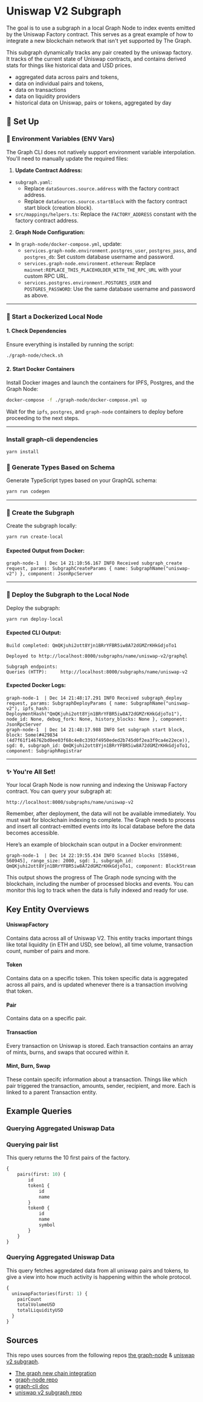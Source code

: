 # Uniswap V2 Subgraph

The goal is to use a subgraph in a local Graph Node to index events emitted by the Uniswap Factory contract. This serves as a great example of how to integrate a new blockchain network that isn't yet supported by The Graph.

This subgraph dynamically tracks any pair created by the uniswap factory. It tracks of the current state of Uniswap contracts, and contains derived stats for things like historical data and USD prices.

- aggregated data across pairs and tokens,
- data on individual pairs and tokens,
- data on transactions
- data on liquidity providers
- historical data on Uniswap, pairs or tokens, aggregated by day


## 🚀 Set Up

### 🔐 Environment Variables (ENV Vars)
The Graph CLI does not natively support environment variable interpolation. You'll need to manually update the required files:

1. **Update Contract Address:**
  - `subgraph.yaml`: 
    - Replace `dataSources.source.address` with the factory contract address.
    - Replace `dataSources.source.startBlock` with the factory contract start block (creation block).
  - `src/mappings/helpers.ts`: Replace the `FACTORY_ADDRESS` constant with the factory contract address.

2. **Graph Node Configuration:**
  - In `graph-node/docker-compose.yml`, update:
    - `services.graph-node.environment.postgres_user`, `postgres_pass`, and `postgres_db`: Set custom database username and password.
    - `services.graph-node.environment.ethereum`: Replace `mainnet:REPLACE_THIS_PLACEHOLDER_WITH_THE_RPC_URL` with your custom RPC URL.
    - `services.postgres.environment.POSTGRES_USER` and `POSTGRES_PASSWORD`: Use the same database username and password as above.

---

### 🚒 Start a Dockerized Local Node

#### 1. Check Dependencies
Ensure everything is installed by running the script:
```bash
./graph-node/check.sh
```

#### 2. Start Docker Containers
Install Docker images and launch the containers for IPFS, Postgres, and the Graph Node:
```bash
docker-compose -f ./graph-node/docker-compose.yml up
```

Wait for the `ipfs`, `postgres`, and `graph-node` containers to deploy before proceeding to the next steps.

---

### Install graph-cli dependencies
```bash
yarn install
```

### 🔧 Generate Types Based on Schema
Generate TypeScript types based on your GraphQL schema:
```bash
yarn run codegen
```

---

### 🎨 Create the Subgraph
Create the subgraph locally:
```bash
yarn run create-local
```

#### Expected Output from Docker:
```
graph-node-1  | Dec 14 21:10:56.167 INFO Received subgraph_create request, params: SubgraphCreateParams { name: SubgraphName("uniswap-v2") }, component: JsonRpcServer
```

---

### 📢 Deploy the Subgraph to the Local Node
Deploy the subgraph:
```bash
yarn run deploy-local
```

#### Expected CLI Output:
```
Build completed: QmQKjuhi2ott8Yjn1BRrYFBR5iw8A72dGMZrKHkGdjoTo1

Deployed to http://localhost:8000/subgraphs/name/uniswap-v2/graphql

Subgraph endpoints:
Queries (HTTP):     http://localhost:8000/subgraphs/name/uniswap-v2
```

#### Expected Docker Logs:
```
graph-node-1  | Dec 14 21:48:17.291 INFO Received subgraph_deploy request, params: SubgraphDeployParams { name: SubgraphName("uniswap-v2"), ipfs_hash: DeploymentHash("QmQKjuhi2ott8Yjn1BRrYFBR5iw8A72dGMZrKHkGdjoTo1"), node_id: None, debug_fork: None, history_blocks: None }, component: JsonRpcServer
graph-node-1  | Dec 14 21:48:17.988 INFO Set subgraph start block, block: Some(#429834 (4d7f61f146762bd0ee03f68c4e8c3393f4950eded2b745d0f2ea3f9ca4e22ece)), sgd: 0, subgraph_id: QmQKjuhi2ott8Yjn1BRrYFBR5iw8A72dGMZrKHkGdjoTo1, component: SubgraphRegistrar
```

---

### ✨ You're All Set!
Your local Graph Node is now running and indexing the Uniswap Factory contract. You can query your subgraph at:
```plaintext
http://localhost:8000/subgraphs/name/uniswap-v2
```


Remember, after deployment, the data will not be available immediately. You must wait for blockchain indexing to complete. The Graph needs to process and insert all contract-emitted events into its local database before the data becomes accessible.

Here’s an example of blockchain scan output in a Docker environment:
```
graph-node-1  | Dec 14 22:19:55.434 INFO Scanned blocks [558946, 560945], range_size: 2000, sgd: 1, subgraph_id: QmQKjuhi2ott8Yjn1BRrYFBR5iw8A72dGMZrKHkGdjoTo1, component: BlockStream
```
This output shows the progress of The Graph node syncing with the blockchain, including the number of processed blocks and events. You can monitor this log to track when the data is fully indexed and ready for use.


## Key Entity Overviews

#### UniswapFactory

Contains data across all of Uniswap V2. This entity tracks important things like total liquidity (in ETH and USD, see below), all time volume, transaction count, number of pairs and more.

#### Token

Contains data on a specific token. This token specific data is aggregated across all pairs, and is updated whenever there is a transaction involving that token.

#### Pair

Contains data on a specific pair.

#### Transaction

Every transaction on Uniswap is stored. Each transaction contains an array of mints, burns, and swaps that occured within it.

#### Mint, Burn, Swap

These contain specifc information about a transaction. Things like which pair triggered the transaction, amounts, sender, recipient, and more. Each is linked to a parent Transaction entity.

## Example Queries

### Querying Aggregated Uniswap Data

### Querying pair list
This query returns the 10 first pairs of the factory.

```graphql
{
    pairs(first: 10) {
        id
        token1 {
            id
            name
        }
        token0 {
            id
            name
            symbol
        }
    }
}
```

### Querying Aggregated Uniswap Data

This query fetches aggredated data from all uniswap pairs and tokens, to give a view into how much activity is happening within the whole protocol.

```graphql
{
  uniswapFactories(first: 1) {
    pairCount
    totalVolumeUSD
    totalLiquidityUSD
  }
}
```

## Sources

This repo uses sources from the following repos [the graph-node](https://github.com/graphprotocol/graph-node) & [uniswap v2 subgraph](https://github.com/Uniswap/v2-subgraph). 

* [The graph new chain integration](https://thegraph.com/docs/en/new-chain-integration/)
* [graph-node repo](https://github.com/graphprotocol/graph-node)
* [graph-cli doc](https://thegraph.com/docs/en/quick-start/)
* [uniswap v2 subgraph repo](https://github.com/Uniswap/v2-subgraph)
